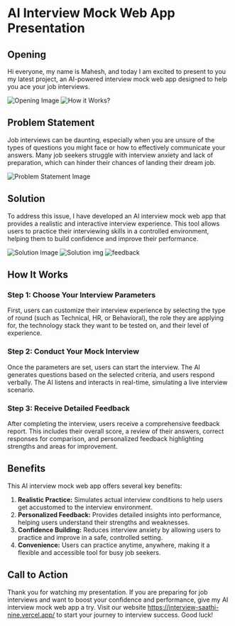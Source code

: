 # AI Interview Mock Web App Presentation

## Opening

Hi everyone, my name is Mahesh, and today I am excited to present to you my latest project, an AI-powered interview mock web app designed to help you ace your job interviews.

![Opening Image](<https://raw.githubusercontent.com/mahesh-barapatre/saathi.ai-images/main/Screenshot%20(48).png>)
![How it Works?](<https://raw.githubusercontent.com/mahesh-barapatre/saathi.ai-images/main/Screenshot%20(49).png>)

## Problem Statement

Job interviews can be daunting, especially when you are unsure of the types of questions you might face or how to effectively communicate your answers. Many job seekers struggle with interview anxiety and lack of preparation, which can hinder their chances of landing their dream job.

![Problem Statement Image](<phttps://raw.githubusercontent.com/mahesh-barapatre/saathi.ai-images/main/Screenshot%20(50).png>)

## Solution

To address this issue, I have developed an AI interview mock web app that provides a realistic and interactive interview experience. This tool allows users to practice their interviewing skills in a controlled environment, helping them to build confidence and improve their performance.

![Solution Image](<https://raw.githubusercontent.com/mahesh-barapatre/saathi.ai-images/main/Screenshot%20(51).png>)
![Solution img](<https://raw.githubusercontent.com/mahesh-barapatre/saathi.ai-images/main/Screenshot%20(52).png>)
![feedback](<https://raw.githubusercontent.com/mahesh-barapatre/saathi.ai-images/main/Screenshot%20(53).png>)

## How It Works

### Step 1: Choose Your Interview Parameters

First, users can customize their interview experience by selecting the type of round (such as Technical, HR, or Behavioral), the role they are applying for, the technology stack they want to be tested on, and their level of experience.

### Step 2: Conduct Your Mock Interview

Once the parameters are set, users can start the interview. The AI generates questions based on the selected criteria, and users respond verbally. The AI listens and interacts in real-time, simulating a live interview scenario.

### Step 3: Receive Detailed Feedback

After completing the interview, users receive a comprehensive feedback report. This includes their overall score, a review of their answers, correct responses for comparison, and personalized feedback highlighting strengths and areas for improvement.

## Benefits

This AI interview mock web app offers several key benefits:

1. **Realistic Practice:** Simulates actual interview conditions to help users get accustomed to the interview environment.
2. **Personalized Feedback:** Provides detailed insights into performance, helping users understand their strengths and weaknesses.
3. **Confidence Building:** Reduces interview anxiety by allowing users to practice and improve in a safe, controlled setting.
4. **Convenience:** Users can practice anytime, anywhere, making it a flexible and accessible tool for busy job seekers.

## Call to Action

Thank you for watching my presentation. If you are preparing for job interviews and want to boost your confidence and performance, give my AI interview mock web app a try. Visit our website https://interview-saathi-nine.vercel.app/ to start your journey to interview success. Good luck!
